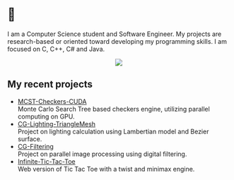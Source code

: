 # 👋

I am a Computer Science student and Software Engineer. My projects are research-based or oriented toward developing my programming skills. I am focused on C, C++, C# and Java.

<p align="center">
  <img align="center" src="https://github-readme-stats.vercel.app/api/top-langs/?username=macinn&layout=compact&theme=radical" />
</p>

## My recent projects
- [MCST-Checkers-CUDA](https://github.com/macinn/MCST-Checkers-CUDA) <br>
  Monte Carlo Search Tree based checkers engine, utilizing parallel computing on GPU.
- [CG-Lighting-TriangleMesh](https://github.com/macinn/CG-Lighting-TriangleMesh) <br>
  Project on lighting calculation using Lambertian model and Bezier surface.
- [CG-Filtering](https://github.com/macinn/CG-Filtering) <br>
  Project on parallel image processing using digital filtering.
- [Infinite-Tic-Tac-Toe](https://github.com/macinn/Infinite-Tic-Tac-Toe) <br>
  Web version of Tic Tac Toe with a twist and minimax engine.
